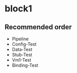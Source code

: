 # block1 

## Recommended order

* Pipeline
* Config-Test
* Data-Test
* Stub-Test
* Vm1-Test
* Binding-Test
